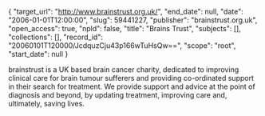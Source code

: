 {
  "target_url": "http://www.brainstrust.org.uk/", 
  "end_date": null, 
  "date": "2006-01-01T12:00:00", 
  "slug": 59441227, 
  "publisher": "brainstrust.org.uk", 
  "open_access": true, 
  "npld": false, 
  "title": "Brains Trust", 
  "subjects": [], 
  "collections": [], 
  "record_id": "20060101T120000/JcdquzCju43p166wTuHsQw==", 
  "scope": "root", 
  "start_date": null
}

brainstrust is a UK based brain cancer charity, dedicated to improving clinical care for brain tumour sufferers and providing co-ordinated support in their search for treatment. We provide support and advice at the point of diagnosis and beyond, by updating treatment, improving care and, ultimately, saving lives. 

